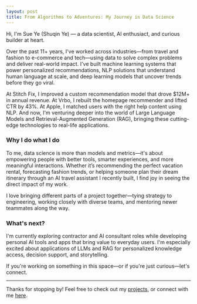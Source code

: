 ```yaml
---
layout: post
title: From Algorithms to Adventures: My Journey in Data Science
---
```


Hi, I'm Sue Ye (Shuqin Ye) — a data scientist, AI enthusiact, and curious builder at heart.

Over the past 11+ years, I've worked across industries—from travel and fashion to e-commerce and tech—using data to solve complex problems and deliver real-world impact. I've built machine learning systems that power personalized recommendations, NLP solutions that understand human language at scale, and deep learning models that uncover trends before they go viral.

At Stitch Fix, I improved a custom recommendation model that drove $12M+ in annual revenue. At Vrbo, I rebuilt the homepage recommender and lifted CTR by 43%. At Apple, I matched users with the right help content using NLP. And now, I'm venturing deeper into the world of Large Language Models and Retrieval-Augmented Generation (RAG), bringing these cutting-edge technologies to real-life applications.

### Why I do what I do

To me, data science is more than models and metrics—it's about empowering people with better tools, smarter experiences, and more meaningful interactions. Whether it’s recommending the perfect vacation rental, forecasting fashion trends, or helping someone plan their dream itinerary through an AI travel assistant I recently built, I find joy in seeing the direct impact of my work.

I love bringing different parts of a project together—tying strategy to engineering, working closely with diverse teams, and mentoring newer teammates along the way.

### What's next?

I'm currently exploring contractor and AI consultant roles while developing personal AI tools and apps that bring value to everyday users. I'm especially excited about applications of LLMs and RAG for personalized knowledge access, decision support, and storytelling.

If you're working on something in this space—or if you're just curious—let's connect.

---

Thanks for stopping by! Feel free to check out my [projects](/blogs/projects), or connect with me [here](/blogs/contact).
